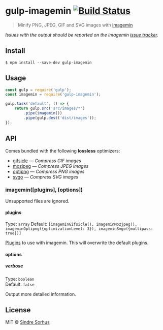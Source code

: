 # gulp-imagemin [![Build Status](https://travis-ci.org/sindresorhus/gulp-imagemin.svg?branch=master)](https://travis-ci.org/sindresorhus/gulp-imagemin)

> Minify PNG, JPEG, GIF and SVG images with [imagemin](https://github.com/kevva/imagemin)

*Issues with the output should be reported on the imagemin [issue tracker](https://github.com/kevva/imagemin/issues).*


## Install

```
$ npm install --save-dev gulp-imagemin
```


## Usage

```js
const gulp = require('gulp');
const imagemin = require('gulp-imagemin');

gulp.task('default', () => {
	return gulp.src('src/images/*')
		.pipe(imagemin())
		.pipe(gulp.dest('dist/images'));
});
```


## API

Comes bundled with the following **lossless** optimizers:

- [gifsicle](https://github.com/kevva/imagemin-gifsicle) — *Compress GIF images*
- [mozjpeg](https://github.com/kevva/imagemin-mozjpeg) — *Compress JPEG images*
- [optipng](https://github.com/kevva/imagemin-optipng) — *Compress PNG images*
- [svgo](https://github.com/kevva/imagemin-svgo) — *Compress SVG images*

### imagemin([plugins], [options])

Unsupported files are ignored.

#### plugins

Type: `array`
Default: `[imageminGifsicle(), imageminMozjpeg(), imageminOptipng({optimizationLevel: 3}), imageminSvgo({multipass: true})]`

[Plugins](https://www.npmjs.com/browse/keyword/imageminplugin) to use with imagemin. This will overwrite the default plugins.

#### options

##### verbose

Type: `boolean`  
Default: `false`

Output more detailed information.


## License

MIT © [Sindre Sorhus](http://sindresorhus.com)
